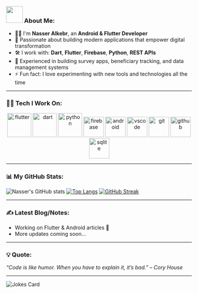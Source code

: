 

### <img src="https://github.com/TheDudeThatCode/TheDudeThatCode/blob/master/Assets/Developer.gif" width="45" /> About Me:
- 👨‍💻 I'm **Nasser Alkebr**, an **Android & Flutter Developer**  
- 🚀 Passionate about building modern applications that empower digital transformation  
- 🛠️ I work with: **Dart**, **Flutter**, **Firebase**, **Python**, **REST APIs**  
- 📱 Experienced in building survey apps, beneficiary tracking, and data management systems  
- ⚡ Fun fact: I love experimenting with new tools and technologies all the time  

---

### 🧑‍💻 Tech I Work On:
<p align="center">
  <img src="https://www.vectorlogo.zone/logos/flutterio/flutterio-icon.svg" alt="flutter" width="65" height="65"/>
  <img src="https://www.vectorlogo.zone/logos/dartlang/dartlang-icon.svg" alt="dart" width="65" height="65"/>
  <img src="https://www.vectorlogo.zone/logos/python/python-icon.svg" alt="python" width="65" height="65"/>
  <img src="https://www.vectorlogo.zone/logos/firebase/firebase-icon.svg" alt="firebase" width="55" height="55"/>
  <img src="https://www.vectorlogo.zone/logos/android/android-icon.svg" alt="android" width="55" height="55"/>
  <img src="https://www.vectorlogo.zone/logos/visualstudio_code/visualstudio_code-icon.svg" alt="vscode" width="55" height="55"/>
  <img src="https://www.vectorlogo.zone/logos/git-scm/git-scm-icon.svg" alt="git" width="55" height="55"/>
  <img src="https://www.vectorlogo.zone/logos/github/github-icon.svg" alt="github" width="55" height="55"/>
  <img src="https://www.vectorlogo.zone/logos/sqlite/sqlite-icon.svg" alt="sqlite" width="55" height="55"/>
</p>

---

### 📊 My GitHub Stats:
![Nasser's GitHub stats](https://github-readme-stats.vercel.app/api?username=nasser-alkebr160&show_icons=true&theme=dark&count_private=true&include_all_commits=true)
[![Top Langs](https://github-readme-stats.vercel.app/api/top-langs/?username=nasser-alkebr160&layout=compact&theme=dark)](https://github.com/anuraghazra/github-readme-stats)
[![GitHub Streak](https://github-readme-streak-stats.herokuapp.com/?user=nasser-alkebr160&theme=dark)](https://git.io/streak-stats)

---

### ✍️ Latest Blog/Notes:
- Working on Flutter & Android articles 🚀  
- More updates coming soon…  

---

### 💡 Quote:
<i>“Code is like humor. When you have to explain it, it’s bad.” – Cory House</i>

---

<img src="https://readme-jokes.vercel.app/api" alt="Jokes Card" />
